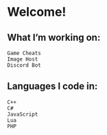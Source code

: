# Welcome!

## What I’m working on:

    Game Cheats
    Image Host
    Discord Bot

    
## Languages I code in:

    C++
    C#
    JavaScript
    Lua
    PHP
    
